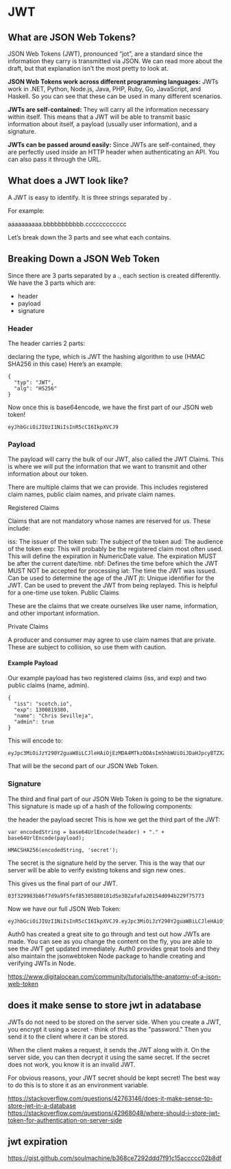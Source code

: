 # JWT

## What are JSON Web Tokens?

JSON Web Tokens (JWT), pronounced “jot”, are a standard since the information they carry is transmitted via JSON. We can read more about the draft, but that explanation isn’t the most pretty to look at.

**JSON Web Tokens work across different programming languages:** JWTs work in .NET, Python, Node.js, Java, PHP, Ruby, Go, JavaScript, and Haskell. So you can see that these can be used in many different scenarios.

**JWTs are self-contained:** They will carry all the information necessary within itself. This means that a JWT will be able to transmit basic information about itself, a payload (usually user information), and a signature.

**JWTs can be passed around easily:** Since JWTs are self-contained, they are perfectly used inside an HTTP header when authenticating an API. You can also pass it through the URL.

## What does a JWT look like?

A JWT is easy to identify. It is three strings separated by .

For example:

  aaaaaaaaaa.bbbbbbbbbbb.cccccccccccc
  
Let’s break down the 3 parts and see what each contains.

## Breaking Down a JSON Web Token

Since there are 3 parts separated by a ., each section is created differently. We have the 3 parts which are:

- header
- payload
- signature

### Header

The header carries 2 parts:

declaring the type, which is JWT
the hashing algorithm to use (HMAC SHA256 in this case)
Here’s an example:

    {
      "typ": "JWT",
      "alg": "HS256"
    }
    
Now once this is base64encode, we have the first part of our JSON web token!

    eyJhbGciOiJIUzI1NiIsInR5cCI6IkpXVCJ9

### Payload

The payload will carry the bulk of our JWT, also called the JWT Claims. This is where we will put the information that we want to transmit and other information about our token.

There are multiple claims that we can provide. This includes registered claim names, public claim names, and private claim names.

Registered Claims

Claims that are not mandatory whose names are reserved for us. These include:

iss: The issuer of the token
sub: The subject of the token
aud: The audience of the token
exp: This will probably be the registered claim most often used. This will define the expiration in NumericDate value. The expiration MUST be after the current date/time.
nbf: Defines the time before which the JWT MUST NOT be accepted for processing
iat: The time the JWT was issued. Can be used to determine the age of the JWT
jti: Unique identifier for the JWT. Can be used to prevent the JWT from being replayed. This is helpful for a one-time use token.
Public Claims

These are the claims that we create ourselves like user name, information, and other important information.

Private Claims

A producer and consumer may agree to use claim names that are private. These are subject to collision, so use them with caution.

#### Example Payload

Our example payload has two registered claims (iss, and exp) and two public claims (name, admin).

    {
      "iss": "scotch.io",
      "exp": 1300819380,
      "name": "Chris Sevilleja",
      "admin": true
    }
    
This will encode to:

    eyJpc3MiOiJzY290Y2guaW8iLCJleHAiOjEzMDA4MTkzODAsIm5hbWUiOiJDaHJpcyBTZXZpbGxlamEiLCJhZG1pbiI6dHJ1ZX0
    
That will be the second part of our JSON Web Token.

### Signature

The third and final part of our JSON Web Token is going to be the signature. This signature is made up of a hash of the following components:

the header
the payload
secret
This is how we get the third part of the JWT:

    var encodedString = base64UrlEncode(header) + "." + base64UrlEncode(payload);

    HMACSHA256(encodedString, 'secret');
    
The secret is the signature held by the server. This is the way that our server will be able to verify existing tokens and sign new ones.

This gives us the final part of our JWT.

    03f329983b86f7d9a9f5fef85305880101d5e302afafa20154d094b229f75773
    
Now we have our full JSON Web Token:

    eyJhbGciOiJIUzI1NiIsInR5cCI6IkpXVCJ9.eyJpc3MiOiJzY290Y2guaW8iLCJleHAiOjEzMDA4MTkzODAsIm5hbWUiOiJDaHJpcyBTZXZpbGxlamEiLCJhZG1pbiI6dHJ1ZX0.03f329983b86f7d9a9f5fef85305880101d5e302afafa20154d094b229f75773
Auth0 has created a great site to go through and test out how JWTs are made. You can see as you change the content on the fly, you are able to see the JWT get updated immediately. Auth0 provides great tools and they also maintain the jsonwebtoken Node package to handle creating and verifying JWTs in Node.

https://www.digitalocean.com/community/tutorials/the-anatomy-of-a-json-web-token

## does it make sense to store jwt in adatabase

JWTs do not need to be stored on the server side. When you create a JWT, you encrypt it using a secret - think of this as the "password." Then you send it to the client where it can be stored.

When the client makes a request, it sends the JWT along with it. On the server side, you can then decrypt it using the same secret. If the secret does not work, you know it is an invalid JWT.

For obvious reasons, your JWT secret should be kept secret! The best way to do this is to store it as an environment variable.

https://stackoverflow.com/questions/42763146/does-it-make-sense-to-store-jwt-in-a-database  
https://stackoverflow.com/questions/42968048/where-should-i-store-jwt-token-for-authentication-on-server-side  

## jwt expiration

https://gist.github.com/soulmachine/b368ce7292ddd7f91c15accccc02b8df  
